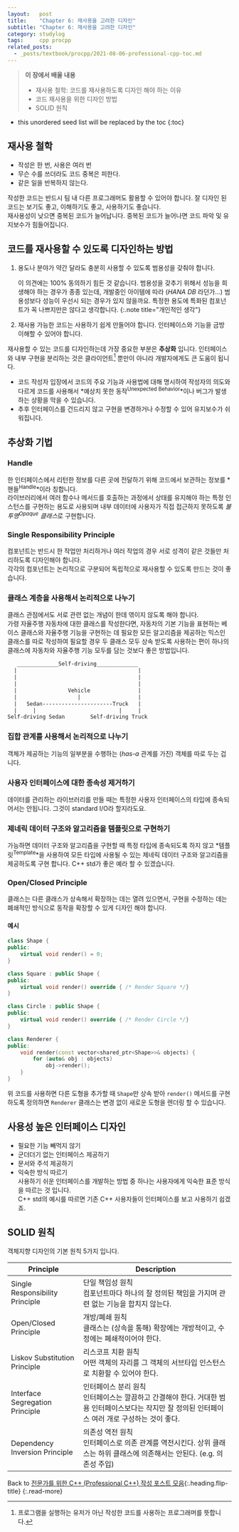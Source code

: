 ```yaml
---
layout:   post
title:    "Chapter 6: 재사용을 고려한 디자인"
subtitle: "Chapter 6: 재사용을 고려한 디자인"
category: studylog
tags:     cpp procpp
related_posts:
  - _posts/textbook/procpp/2021-08-06-professional-cpp-toc.md
---
```


> **이 장에서 배울 내용**
>
> * 재사용 철학: 코드를 재사용하도록 디자인 해야 하는 이유
> * 코드 재사용을 위한 디자인 방법
> * SOLID 원칙

<!--more-->

* this unordered seed list will be replaced by the toc
{:toc}

## 재사용 철학

* 작성은 한 번, 사용은 여러 번
* 무슨 수를 쓰더라도 코드 중복은 피한다.
* 같은 일을 반복하지 않는다.

작성한 코드는 반드시 팀 내 다른 프로그래머도 활용할 수 있어야 합니다. 잘 디자인 된 코드는 보기도 좋고, 이해하기도 좋고, 사용하기도 좋습니다.<br>
재사용성이 낮으면 중복된 코드가 늘어납니다. 중복된 코드가 늘어나면 코드 파악 및 유지보수가 힘들어집니다.

## 코드를 재사용할 수 있도록 디자인하는 방법

1. 용도나 분야가 약간 달라도 충분히 사용할 수 있도록 범용성을 갖춰야 합니다.

    이 의견에는 100% 동의하기 힘든 것 같습니다. 범용성을 갖추기 위해서 성능을 희생해야 하는 경우가 종종 있는데,
    개발중인 아이템에 따라 (*HANA DB* 라던가...) 범용성보다 성능이 우선시 되는 경우가 있지 않을까요. 특정한 용도에 특화된 컴포넌트가 꼭
    나쁘지만은 않다고 생각합니다.
    {:.note title="개인적인 생각"}

2. 재사용 가능한 코드는 사용하기 쉽게 만들어야 합니다. 인터페이스와 기능을 금방 이해할 수 있어야 합니다.

재사용할 수 있는 코드를 디자인하는데 가장 중요한 부분은 **추상화** 입니다.
인터페이스와 내부 구현을 분리하는 것은 클라이언트[^1] 뿐만이 아니라 개발자에게도 큰 도움이 됩니다.

* 코드 작성자 입장에서 코드의 주요 기능과 사용법에 대해 명시하여 작성자의 의도와 다르게 코드를 사용해서 *예상치 못한 동작<sup>Unexpected Behavior</sup>*이나 버그가 발생하는 상황을 막을 수 있습니다.
* 추후 인터페이스를 건드리지 않고 구현을 변경하거나 수정할 수 있어 유지보수가 쉬워집니다.

## 추상화 기법

### Handle

한 인터페이스에서 리턴한 정보를 다른 곳에 전달하기 위해 코드에서 보관하는 정보를 *핸들<sup>Handle</sup>*이라 칭합니다.<br>
라이브러리에서 여러 함수나 메서드를 호출하는 과정에서 상태를 유지해야 하는 특정 인스턴스를 구현하는 용도로 사용되며
내부 데이터에 사용자가 직접 접근하지 못하도록 *불투명<sup>Opaque</sup> 클래스*로 구현합니다.

### Single Responsibility Principle

컴포넌트는 반드시 한 작업만 처리하거나 여러 작업의 경우 서로 성격이 같은 것들만 처리하도록 디자인해야 합니다.<br>
각각의 컴포넌트는 논리적으로 구분되어 독립적으로 재사용할 수 있도록 만드는 것이 좋습니다.

### 클래스 계층을 사용해서 논리적으로 나누기

클래스 관점에서도 서로 관련 없는 개념이 한데 엮이지 않도록 해야 합니다.<br>
가령 자율주행 자동차에 대한 클래스를 작성한다면, 자동차의 기본 기능을 표현하는 베이스 클래스와 자율주행 기능을 구현하는 데 필요한 모든 알고리즘을 제공하는 믹스인 클래스를 따로 작성하여
필요할 경우 두 클래스 모두 상속 받도록 사용하는 편이 하나의 클래스에 자동차와 자율주행 기능 모두를 담는 것보다 좋은 방법입니다.

```default
   _____________Self-driving_____________
  |                                      |
  |                                      |
  |                                      |
  |                Vehicle               |
  |                   |                  |
  |   Sedan----------------------Truck   |
  |     |                          |     |
Self-driving Sedan        Self-driving Truck
```

### 집합 관계를 사용해서 논리적으로 나누기

객체가 제공하는 기능의 일부분을 수행하는 (*has-a* 관계를 가진) 객체를 따로 두는 겁니다.

### 사용자 인터페이스에 대한 종속성 제거하기

데이터를 관리하는 라이브러리를 만들 때는 특정한 사용자 인터페이스의 타입에 종속되어서는 안됩니다. 그것이 standard I/O라 할지라도요.

### 제네릭 데이터 구조와 알고리즘을 템플릿으로 구현하기

가능하면 데이터 구조와 알고리즘을 구현할 때 특정 타입에 종속되도록 하지 않고 *템플릿<sup>Template</sup>*을 사용하여 모든 타입에 사용될 수 있는
제네릭 데이터 구조와 알고리즘을 제공하도록 구현 합니다. C++ std가 좋은 예라 할 수 있겠습니다.

### Open/Closed Principle

클래스는 다른 클래스가 상속해서 확장하는 데는 열려 있으면서, 구현을 수정하는 데는 폐쇄적인 방식으로 동작을 확장할 수 있게 디자인 해야 합니다.

#### 예시

```c++
class Shape {
public:
    virtual void render() = 0;
}

class Square : public Shape {
public:
    virtual void render() override { /* Render Square */}
}

class Circle : public Shape {
public:
    virtual void render() override { /* Render Circle */}
}

class Renderer {
public:
    void render(const vector<shared_ptr<Shape>>& objects) {
        for (auto& obj : objects)
            obj->render();
    }
}
```

위 코드를 사용하면 다른 도형을 추가할 때 `Shape`만 상속 받아 `render()` 메서드를 구현하도록 정의하면 `Renderer` 클래스는 변경 없이
새로운 도형을 렌더링 할 수 있습니다.

## 사용성 높은 인터페이스 디자인

* 필요한 기능 빼먹지 않기
* 군더더기 없는 인터페이스 제공하기
* 문서와 주석 제공하기
* 익숙한 방식 따르기<br>
    사용하기 쉬운 인터페이스를 개발하는 방법 중 하나는 사용자에게 익숙한 표준 방식을 따르는 것 입니다.<br>
    C++ std의 예시를 따르면 기존 C++ 사용자들이 인터페이스를 보고 사용하기 쉽겠죠.

## SOLID 원칙

객체지향 디자인의 기본 원칙 5가지 입니다.

<style type="text/css">
</style>
<table>
<thead>
  <tr>
    <th>Principle</th>
    <th>Description</th>
  </tr>
</thead>
<tbody>
  <tr>
    <td>Single Responsibility Principle</td>
    <td>단일 책임성 원칙<br>
        컴포넌트마다 하나의 잘 정의된 책임을 가지며 관련 없는 기능을 합치지 않는다.
    </td>
  </tr>
  <tr>
    <td>Open/Closed Principle</td>
    <td>개방/폐쇄 원칙<br>
        클래스는 (상속을 통해) 확장에는 개방적이고, 수정에는 폐쇄적이어야 한다.
    </td>
  </tr>
  <tr>
    <td>Liskov Substitution Principle</td>
    <td>리스코프 치환 원칙<br>
        어떤 객체의 자리를 그 객체의 서브타입 인스턴스로 치환할 수 있어야 한다.
    </td>
  </tr>
  <tr>
    <td>Interface Segregation Principle</td>
    <td>인터페이스 분리 원칙<br>
        인터페이스는 깔끔하고 간결해야 한다.
        거대한 범용 인터페이스보다는 작지만 잘 정의된 인터페이스 여러 개로 구성하는 것이 좋다.
    </td>
  </tr>
  <tr>
    <td>Dependency Inversion Principle</td>
    <td>의존성 역전 원칙<br>
        인터페이스로 의존 관계를 역전시킨다. 상위 클래스는 하위 클래스에 의존해서는 안된다.
        (e.g. 의존성 주입)
    </td>
  </tr>
</tbody>
</table>

Back to [전문가를 위한 C++ (Professional C++) 작성 포스트 모음](2021-08-05-professional-cpp-toc.md){:.heading.flip-title}
{:.read-more}

[^1]: 프로그램을 실행하는 유저가 아닌 작성한 코드를 사용하는 프로그래머를 뜻합니다.
